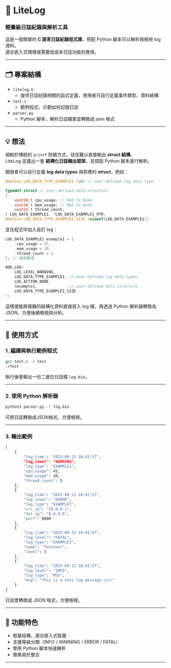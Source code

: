 # 📒 LiteLog
### 輕量級日誌紀錄與解析工具

這是一個簡單的 **C 語言日誌紀錄程式庫**，搭配 Python 腳本可以解析與檢視 log 資料。  
適合嵌入式環境或需要低成本日誌功能的應用。

---

## 🗂️ 專案結構
- `litelog.h`  
  - 提供日誌紀錄相關的函式定義，使用者可自行定義事件類型、資料結構
- `test.c`  
  - 範例程式，示範如何記錄日誌
- `parser.py`  
  - Python 腳本，解析日誌檔案並轉換成 json 格式

---

## 💡 想法
相較於傳統的 `printf` 除錯方式，往往難以直接輸出 **struct 結構**，  
LiteLog 定義出一套 **結構化日誌輸出框架**，並搭配 Python 腳本進行解析。  

開發者可以自行定義 **log data types** 與對應的 **struct**，例如：

```c
#define LOG_DATA_TYPE_EXAMPLE1 (1U) // user-defined log data type

typedef struct // user-defined data structure
{
    uint16_t cpu_usage; // MAX to 0x64
    uint16_t mem_usage; // MAX to 0x64
    uint32_t thread_count;
} LOG_DATA_EXAMPLE1, *LOG_DATA_EXAMPLE1_PTR;
#define LOG_DATA_TYPE_EXAMPLE1_SIZE (sizeof(LOG_DATA_EXAMPLE1))
```

並在程式中加入自訂 log：

```c
LOG_DATA_EXAMPLE1 example1 = {
    .cpu_usage = 45,
    .mem_usage = 30,
    .thread_count = 5
}; // 範例數值

ADD_LOG(
    LOG_LEVEL_WARNING,
    LOG_DATA_TYPE_EXAMPLE1, // user-defined log data types
    LOG_ACTION_NONE,
    &example1,              // user-defined data structure
    LOG_DATA_TYPE_EXAMPLE1_SIZE
);
```

這樣便能將複雜的結構化資料直接寫入 log 檔，再透過 Python 解析器轉換為 JSON，方便後續檢視與分析。  

---

## 🚀 使用方式

### 1. 編譯與執行範例程式
```bash
gcc test.c -o test
./test
```

執行後會輸出一份二進位日誌檔 `log.bin`。

---

### 2. 使用 Python 解析器
```bash
python3 parser.py -f log.bin
```

可將日誌轉換成JSON格式，方便檢視。

---

### 3. 輸出範例
```bash
[
    {
        "log_time": "2025-09-13 10:41:57",
        "log_level": "WARNING",
        "log_type": "EXAMPLE1",
        "cpu_usage": 45,
        "mem_usage": 30,
        "thread_count": 5
    },
    {
        "log_time": "2025-09-13 10:41:57",
        "log_level": "ERROR",
        "log_type": "EXAMPLE2",
        "src_ip": "10.0.0.1",
        "dst_ip": "8.8.8.8",
        "port": 8080
    },
    {
        "log_time": "2025-09-13 10:41:57",
        "log_level": "FATAL",
        "log_type": "EXAMPLE3",
        "name": "TestUser",
        "level": 1
    },
    {
        "log_time": "2025-09-13 10:41:57",
        "log_level": "INFO",
        "log_type": "MSG",
        "msg": "This is a test log message.\n\r"
    }
]
```

日誌會轉換成 JSON 格式，方便檢視。

---

## 📝 功能特色
- 輕量結構，適合嵌入式裝置  
- 支援等級分類（INFO / WARNING / ERROR / FATAL）  
- 使用 Python 腳本快速解析  
- 簡單易於整合  

---
